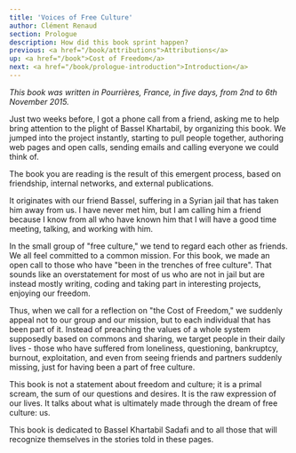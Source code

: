 ```yaml
---
title: 'Voices of Free Culture'
author: Clément Renaud
section: Prologue
description: How did this book sprint happen?
previous: <a href="/book/attributions">Attributions</a>
up: <a href="/book">Cost of Freedom</a>
next: <a href="/book/prologue-introduction">Introduction</a>
---
```


_This book was written in Pourrières, France, in five days, from 2nd
to 6th November 2015._

Just two weeks before, I got a phone call from a friend, asking me to
help bring attention to the plight of Bassel Khartabil, by organizing
this book. We jumped into the project instantly, starting to pull
people together, authoring web pages and open calls, sending emails
and calling everyone we could think of.

The book you are reading is the result of this emergent process, based
on friendship, internal networks, and external publications.

It originates with our friend Bassel, suffering in a Syrian jail that
has taken him away from us. I have never met him, but I am calling him
a friend because I know from all who have known him that I will have a
good time meeting, talking, and working with him.

In the small group of "free culture," we tend to regard each other as
friends. We all feel committed to a common mission. For this book, we
made an open call to those who have "been in the trenches of free
culture". That sounds like an overstatement for most of us who are not
in jail but are instead mostly writing, coding and taking part in
interesting projects, enjoying our freedom.

Thus, when we call for a reflection on "the Cost of Freedom," we
suddenly appeal not to our group and our mission, but to each
individual that has been part of it. Instead of preaching the values
of a whole system supposedly based on commons and sharing, we target
people in their daily lives - those who have suffered from loneliness,
questioning, bankruptcy, burnout, exploitation, and even from seeing
friends and partners suddenly missing, just for having been a part of
free culture.

This book is not a statement about freedom and culture; it is a primal
scream, the sum of our questions and desires. It is the raw expression
of our lives. It talks about what is ultimately made through the dream
of free culture: us.

This book is dedicated to Bassel Khartabil Sadafi and to all those
that will recognize themselves in the stories told in these pages.
